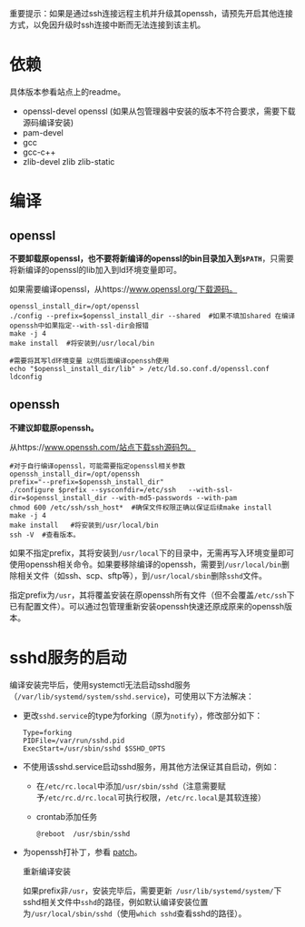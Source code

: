 

重要提示：如果是通过ssh连接远程主机并升级其openssh，请预先开启其他连接方式，以免因升级时ssh连接中断而无法连接到该主机。

# 依赖

具体版本参看站点上的readme。

- openssl-devel  openssl  (如果从包管理器中安装的版本不符合要求，需要下载源码编译安装)
- pam-devel
- gcc
- gcc-c++
- zlib-devel zlib zlib-static

# 编译

## openssl

**不要卸载原openssl，也不要将新编译的openssl的bin目录加入到`$PATH`**，只需要将新编译的openssl的lib加入到ld环境变量即可。

如果需要编译openssl，从https://www.openssl.org/下载源码。

```shell
openssl_install_dir=/opt/openssl
./config --prefix=$openssl_install_dir --shared  #如果不填加shared 在编译openssh中如果指定--with-ssl-dir会报错
make -j 4
make install  #将安装到/usr/local/bin

#需要将其写ld环境变量 以供后面编译openssh使用
echo "$openssl_install_dir/lib" > /etc/ld.so.conf.d/openssl.conf
ldconfig
```

## openssh

**不建议卸载原openssh。**

从https://www.openssh.com/站点下载ssh源码包。

```shell
#对于自行编译openssl，可能需要指定openssl相关参数
openssh_install_dir=/opt/openssh
prefix="--prefix=$openssh_install_dir"
./configure $prefix --sysconfdir=/etc/ssh   --with-ssl-dir=$openssl_install_dir --with-md5-passwords --with-pam
chmod 600 /etc/ssh/ssh_host*  #确保文件权限正确以保证后续make install
make -j 4
make install   #将安装到/usr/local/bin
ssh -V  #查看版本。
```

如果不指定prefix，其将安装到`/usr/local`下的目录中，无需再写入环境变量即可使用openssh相关命令。如果要移除编译的openssh，需要到`/usr/local/bin`删除相关文件（如ssh、scp、sftp等），到`/usr/local/sbin`删除`sshd`文件。

指定prefix为`/usr`，其将覆盖安装在原openssh所有文件（但不会覆盖`/etc/ssh`下已有配置文件）。可以通过包管理重新安装openssh快速还原成原来的openssh版本。

# sshd服务的启动

编译安装完毕后，使用systemctl无法启动sshd服务（`/var/lib/systemd/system/sshd.service`)，可使用以下方法解决：

- 更改`sshd.service`的type为forking（原为`notify`），修改部分如下：

  ```shell
  Type=forking
  PIDFile=/var/run/sshd.pid
  ExecStart=/usr/sbin/sshd $SSHD_OPTS
  ```

- 不使用该sshd.service启动sshd服务，用其他方法保证其自启动，例如：

  - 在`/etc/rc.local`中添加`/usr/sbin/sshd`（注意需要赋予`/etc/rc.d/rc.local`可执行权限，`/etc/rc.local`是其软连接）

  - crontab添加任务

    ```shell
    @reboot  /usr/sbin/sshd
    ```

- 为openssh打补丁，参看 [patch](https://salsa.debian.org/ssh-team/openssh/commit/fe97848e044743f0bac019a491ddf0138f84e14a)。

  重新编译安装

  

  如果prefix非`/usr`，安装完毕后，需要更新` /usr/lib/systemd/system/`下sshd相关文件中`sshd`的路径，例如默认编译安装位置为`/usr/local/sbin/sshd`（使用`which sshd`查看sshd的路径）。

